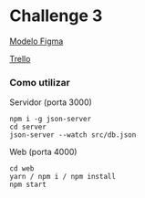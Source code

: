 # Challenge 3

[Modelo Figma](https://www.figma.com/proto/itJpWbvHxSUcUeMPy1lmof/AluraGeek?node-id=55%3A1104&scaling=scale-down&page-id=0%3A1&starting-point-node-id=55%3A1104)

[Trello](https://trello.com/b/bjoXSYMN/challenge-front-end-semana-1)

### Como utilizar

Servidor (porta 3000)

    npm i -g json-server
    cd server
    json-server --watch src/db.json 

Web (porta 4000)

    cd web
    yarn / npm i / npm install
    npm start 
